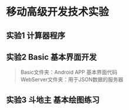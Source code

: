 # 移动高级开发技术实验
## 实验1  计算器程序
## 实验2  Basic  基本界面开发
>Basic文件夹：Android APP 基本界面代码<br>
>WebServer文件夹：用于JSON数据的服务器<br>
## 实验3  斗地主  基本绘图练习 